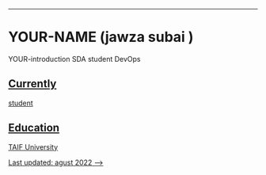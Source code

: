 ---
# YOUR-NAME  (jawza subai  )
YOUR-introduction
SDA student DevOps

<a href="jawza3.2005@gmail.com">



## Currently
student




## Education

TAIF University


Last updated: agust 2022 -->

